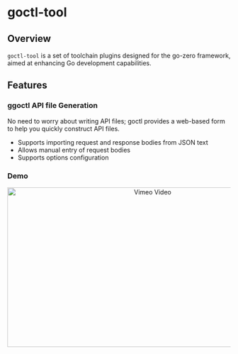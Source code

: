 # goctl-tool

## Overview

`goctl-tool` is a set of toolchain plugins designed for the go-zero framework, aimed at enhancing Go development capabilities.

## Features

### ggoctl API file Generation

No need to worry about writing API files; goctl provides a web-based form to help you quickly construct API files.

- Supports importing request and response bodies from JSON text
- Allows manual entry of request bodies
- Supports options configuration

### Demo


<div align="center">
  <a href="https://vimeo.com/985779703">
    <img src="https://i.vimeocdn.com/video/1901312669-1ef5187813fa1e9b9b17fccffb48ebd5314108b1fca42a2f33a209d1a1cca259-d_1600x900" alt="Vimeo Video" width="640" height="360" />
  </a>
</div>
